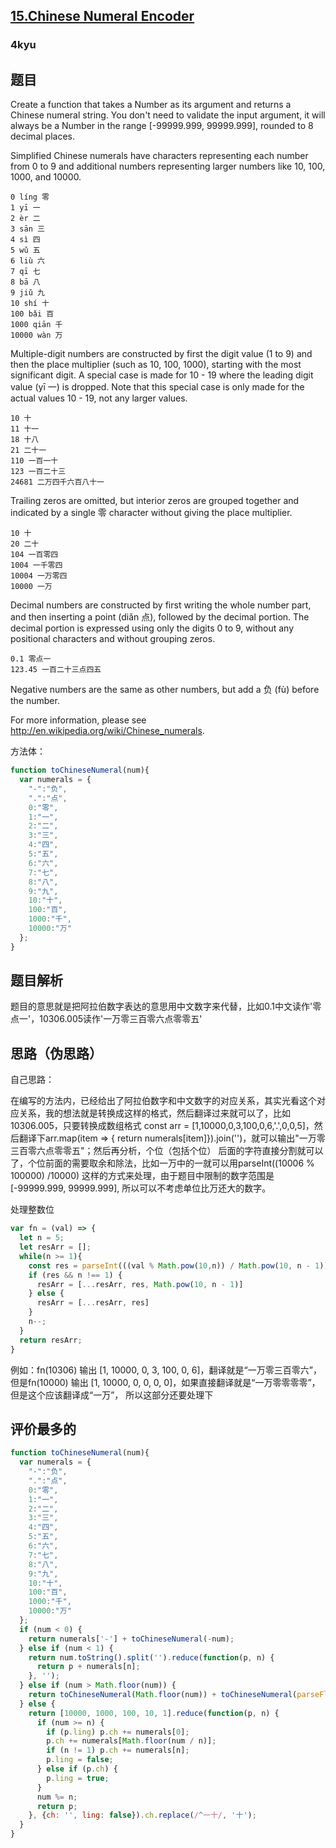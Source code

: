 ## [15.Chinese Numeral Encoder](https://www.codewars.com/kata/52608f5345d4a19bed000b31/train/javascript)
### 4kyu

## 题目
Create a function that takes a Number as its argument and returns a Chinese numeral string. You don't need to validate the input argument, it will always be a Number in the range [-99999.999, 99999.999], rounded to 8 decimal places.

Simplified Chinese numerals have characters representing each number from 0 to 9 and additional numbers representing larger numbers like 10, 100, 1000, and 10000.
```
0 líng 零
1 yī 一
2 èr 二
3 sān 三
4 sì 四
5 wǔ 五
6 liù 六
7 qī 七
8 bā 八
9 jiǔ 九
10 shí 十
100 bǎi 百
1000 qiān 千
10000 wàn 万
```
Multiple-digit numbers are constructed by first the digit value (1 to 9) and then the place multiplier (such as 10, 100, 1000), starting with the most significant digit. A special case is made for 10 - 19 where the leading digit value (yī 一) is dropped. Note that this special case is only made for the actual values 10 - 19, not any larger values.
```
10 十
11 十一
18 十八
21 二十一
110 一百一十
123 一百二十三
24681 二万四千六百八十一
```
Trailing zeros are omitted, but interior zeros are grouped together and indicated by a single 零 character without giving the place multiplier.
```
10 十
20 二十
104 一百零四
1004 一千零四
10004 一万零四
10000 一万
```
Decimal numbers are constructed by first writing the whole number part, and then inserting a point (diǎn 点), followed by the decimal portion. The decimal portion is expressed using only the digits 0 to 9, without any positional characters and without grouping zeros.
```
0.1 零点一
123.45 一百二十三点四五
```
Negative numbers are the same as other numbers, but add a 负 (fù) before the number.

For more information, please see http://en.wikipedia.org/wiki/Chinese_numerals.

方法体：
```js
function toChineseNumeral(num){
  var numerals = {
    "-":"负",
    ".":"点",
    0:"零",
    1:"一",
    2:"二",
    3:"三",
    4:"四",
    5:"五",
    6:"六",
    7:"七",
    8:"八",
    9:"九",
    10:"十",
    100:"百",
    1000:"千",
    10000:"万"
  };
}
```

## 题目解析
题目的意思就是把阿拉伯数字表达的意思用中文数字来代替，比如0.1中文读作'零点一'，10306.005读作'一万零三百零六点零零五'

## 思路（伪思路）
自己思路：

在编写的方法内，已经给出了阿拉伯数字和中文数字的对应关系，其实光看这个对应关系，我的想法就是转换成这样的格式，然后翻译过来就可以了，比如10306.005，只要转换成数组格式
const arr = [1,10000,0,3,100,0,6,'.',0,0,5]，然后翻译下arr.map(item => { return numerals[item]}).join('')，就可以输出"一万零三百零六点零零五"；然后再分析，个位（包括个位）
后面的字符直接分割就可以了，个位前面的需要取余和除法，比如一万中的一就可以用parseInt((10006 % 100000) /10000) 这样的方式来处理，由于题目中限制的数字范围是[-99999.999, 99999.999],
所以可以不考虑单位比万还大的数字。

处理整数位
```js
var fn = (val) => {
  let n = 5;
  let resArr = [];
  while(n >= 1){
    const res = parseInt(((val % Math.pow(10,n)) / Math.pow(10, n - 1)).toString()) 
    if (res && n !== 1) {
      resArr = [...resArr, res, Math.pow(10, n - 1)]
    } else {
      resArr = [...resArr, res]
    }
    n--;
  }
  return resArr;
}
```
例如：fn(10306) 输出 [1, 10000, 0, 3, 100, 0, 6]，翻译就是“一万零三百零六”， 但是fn(10000) 输出 [1, 10000, 0, 0, 0, 0]，如果直接翻译就是“一万零零零零”，但是这个应该翻译成“一万”，
所以这部分还要处理下

## 评价最多的
```js
function toChineseNumeral(num){
  var numerals = {
    "-":"负",
    ".":"点",
    0:"零",
    1:"一",
    2:"二",
    3:"三",
    4:"四",
    5:"五",
    6:"六",
    7:"七",
    8:"八",
    9:"九",
    10:"十",
    100:"百",
    1000:"千",
    10000:"万"
  };
  if (num < 0) {
    return numerals['-'] + toChineseNumeral(-num);
  } else if (num < 1) {
    return num.toString().split('').reduce(function(p, n) {
      return p + numerals[n];
    }, '');
  } else if (num > Math.floor(num)) {
    return toChineseNumeral(Math.floor(num)) + toChineseNumeral(parseFloat(num.toString().replace(/^.*\./, '0.'))).slice(1);
  } else {
    return [10000, 1000, 100, 10, 1].reduce(function(p, n) {
      if (num >= n) {
        if (p.ling) p.ch += numerals[0];
        p.ch += numerals[Math.floor(num / n)];
        if (n != 1) p.ch += numerals[n];
        p.ling = false;
      } else if (p.ch) {
        p.ling = true;
      }
      num %= n;
      return p;
    }, {ch: '', ling: false}).ch.replace(/^一十/, '十');
  }
}
```
